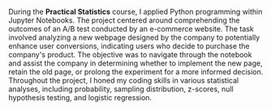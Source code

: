 
During the **Practical Statistics** course, I applied Python programming within Jupyter Notebooks. The project centered around comprehending the outcomes of an A/B test conducted by an e-commerce website. The task involved analyzing a new webpage designed by the company to potentially enhance user conversions, indicating users who decide to purchase the company's product. The objective was to navigate through the notebook and assist the company in determining whether to implement the new page, retain the old page, or prolong the experiment for a more informed decision. Throughout the project, I honed my coding skills in various statistical analyses, including probability, sampling distribution, z-scores, null hypothesis testing, and logistic regression.
